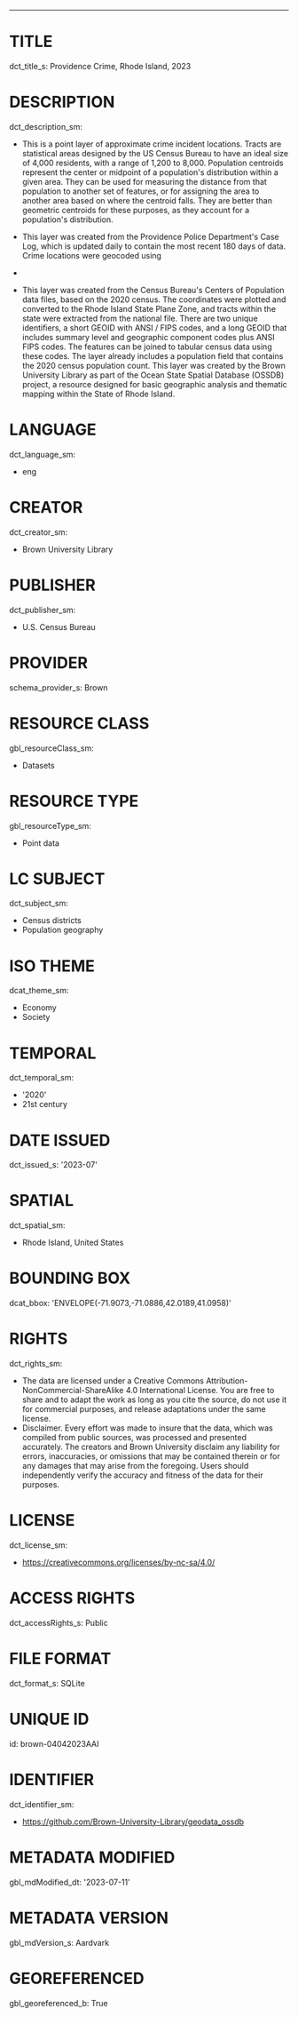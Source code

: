 ---
# TITLE
dct_title_s: Providence Crime, Rhode Island, 2023

# DESCRIPTION
dct_description_sm:
- This is a point layer of approximate crime incident locations. Tracts are statistical areas designed by the US Census Bureau to have an ideal size of 4,000 residents, with a range of 1,200 to 8,000. Population centroids represent the center or midpoint of a population's distribution within a given area. They can be used for measuring the distance from that population to another set of features, or for assigning the area to another area based on where the centroid falls. They are better than geometric centroids for these purposes, as they account for a population's distribution.


- This layer was created from the Providence Police Department's Case Log, which is updated daily to contain the most recent 180 days of data. Crime locations were geocoded using 
- 
- This layer was created from the Census Bureau's Centers of Population data files, based on the 2020 census. The coordinates were plotted and converted to the Rhode Island State Plane Zone, and tracts within the state were extracted from the national file. There are two unique identifiers, a short GEOID with ANSI / FIPS codes, and a long GEOID that includes summary level and geographic component codes plus ANSI FIPS codes. The features can be joined to tabular census data using these codes. The layer already includes a population field that contains the 2020 census population count. This layer was created by the Brown University Library as part of the Ocean State Spatial Database (OSSDB) project, a resource designed for basic geographic analysis and thematic mapping within the State of Rhode Island.

# LANGUAGE
dct_language_sm:
- eng

# CREATOR
dct_creator_sm:
- Brown University Library

# PUBLISHER
dct_publisher_sm:
- U.S. Census Bureau

# PROVIDER
schema_provider_s: Brown

# RESOURCE CLASS
gbl_resourceClass_sm: 
- Datasets

# RESOURCE TYPE
gbl_resourceType_sm:
- Point data

# LC SUBJECT
dct_subject_sm:
- Census districts
- Population geography

# ISO THEME
dcat_theme_sm:
- Economy
- Society

# TEMPORAL
dct_temporal_sm:
- '2020'
- 21st century

# DATE ISSUED
dct_issued_s: '2023-07'

# SPATIAL
dct_spatial_sm:
- Rhode Island, United States

# BOUNDING BOX
dcat_bbox: 'ENVELOPE(-71.9073,-71.0886,42.0189,41.0958)'

# RIGHTS
dct_rights_sm: 
- The data are licensed under a Creative Commons Attribution-NonCommercial-ShareAlike 4.0 International License. You are free to share and to adapt the work as long as you cite the source, do not use it for commercial purposes, and release adaptations under the same license.
- Disclaimer. Every effort was made to insure that the data, which was compiled from public sources, was processed and presented accurately. The creators and Brown University disclaim any liability for errors, inaccuracies, or omissions that may be contained therein or for any damages that may arise from the foregoing. Users should independently verify the accuracy and fitness of the data for their purposes.

# LICENSE
dct_license_sm:
- https://creativecommons.org/licenses/by-nc-sa/4.0/

# ACCESS RIGHTS
dct_accessRights_s: Public

# FILE FORMAT
dct_format_s: SQLite

# UNIQUE ID
id: brown-04042023AAI

# IDENTIFIER
dct_identifier_sm:
- https://github.com/Brown-University-Library/geodata_ossdb

# METADATA MODIFIED
gbl_mdModified_dt: '2023-07-11'

# METADATA VERSION
gbl_mdVersion_s: Aardvark

# GEOREFERENCED
gbl_georeferenced_b: True
